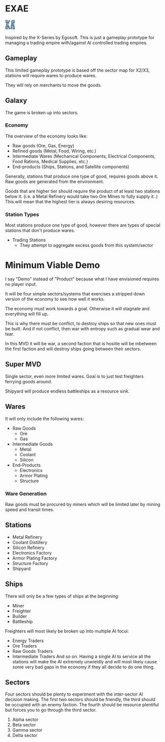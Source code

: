 # EXAE
![EXAE](/icon.png "EXAE Logo")

Inspired by the X-Series by Egosoft.
This is just a gameplay prototype for managing a trading empire with/against AI controlled trading empires.

## Gameplay

This limited gameplay prototype is based off the sector map for X2/X3, stations will require wares to produce wares.

They will rely on merchants to move the goods.

## Galaxy

The game is broken up into sectors.

### Economy

The overview of the economy looks like:

* Raw goods (Ore, Gas, Energy)
* Refined goods (Metal, Food, Wiring, etc.)
* Intermediate Wares (Mechanical Components, Electrical Components, Food Rations, Medical Supplies, etc.)
* End-products (Ships, Stations, and Satellite components)

Generally, stations that produce one type of good, requires goods above it. Raw goods are generated from the environment.

Goods that are higher tier should require the product of at least two stations below it. (i.e. a Metal Refinery would take two Ore Mines to fully supply it..)
This will mean that the highest tier is always desiring resources.

### Station Types

Most stations produce one type of good, however there are types of special stations that don't produce wares.

* Trading Stations
  * They attempt to aggregate excess goods from this system/sector
  
# Minimum Viable Demo

I say "Demo" instead of "Product" because what I have envisioned requires no player input.

It will be four simple sectors/systems that exercises a stripped down version of the economy to see how well it works.

The economy must work towards a goal. Otherwise it will stagnate and everything will fill up.

This is why there must be conflict, to destroy ships so that new ones must be built. And if not conflict, then war with entropy such as gradual wear and tear.

In this MVD it will be war, a second faction that is hositle will be inbetween the first faction and will destroy ships going between their sectors.

## Super MVD

Single sector, even more limited wares. Goal is to just test freighters ferrying goods around.

Shipyard will produce endless battleships as a resource sink.

## Wares

It will only include the following wares:

* Raw Goods
  * Ore
  * Gas
* Intermediate Goods
  * Metal
  * Coolant
  * Silicon
* End-Products
  * Electronics
  * Armor Plating
  * Structure

### Ware Generation

Raw goods must be procured by miners which will be limited later by mining speed and transit times.

## Stations

* Metal Refinery
* Coolant Distillery
* Silicon Refinery
* Electronics Factory
* Armor Plating Factory
* Structure Factory
* Shipyard

## Ships

There will only be a few types of ships at the beginning:

* Miner
* Freighter
* Builder
* Battleship

Freighters will most likely be broken up into multiple AI focui:
* Energy Traders
* Ore Traders
* Raw Goods Traders
* Intermediate Traders
And so on. Having a single AI to service all the stations will make the AI extremely unwieldly and
will most likely cause some very bad gaps in the economy if they all decide to do one thing.

## Sectors

Four sectors should be plenty to experiment with the inter-sector AI decision making. The first two sectors should be friendly,
the third should be occupied with an enemy faction. The fourth should be resource plentiful but forces you to go through the third sector.

1. Alpha sector
1. Beta sector
1. Gamma sector
1. Delta sector

